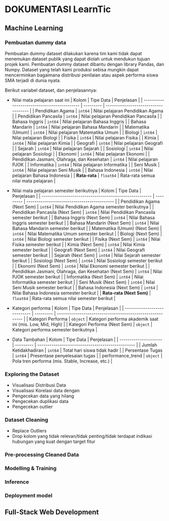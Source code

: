 # DOKUMENTASI LearnTic

## Machine Learning
### Pembuatan dummy data
Pembuatan dummy dataset dilakukan karena tim kami tidak dapat menemukan
dataset publik yang dapat diolah untuk mendukun tujuan projek kami. Pembuatan dummy dataset dibantu dengan library Pandas, dan Numpy. Dataset yang telah kami produksi sebisa mungkin dapat mencerminkan bagaimana distribusi penilaian atau aspek performa siswa SMA terjadi di dunia nyata.

Berikut variabel dataset, dan penjelasannya:
- Nilai mata pelajaran saat ini
| Kolom                                       | Tipe Data | Penjelasan                           |
| ------------------------------------------- | --------- | ------------------------------------ |
| Pendidikan Agama                            | `int64`   | Nilai pelajaran Pendidikan Agama     |
| Pendidikan Pancasila                        | `int64`   | Nilai pelajaran Pendidikan Pancasila |
| Bahasa Inggris                              | `int64`   | Nilai pelajaran Bahasa Inggris       |
| Bahasa Mandarin                             | `int64`   | Nilai pelajaran Bahasa Mandarin      |
| Matematika (Umum)                           | `int64`   | Nilai pelajaran Matematika Umum      |
| Biologi                                     | `int64`   | Nilai pelajaran Biologi              |
| Fisika                                      | `int64`   | Nilai pelajaran Fisika               |
| Kimia                                       | `int64`   | Nilai pelajaran Kimia                |
| Geografi                                    | `int64`   | Nilai pelajaran Geografi             |
| Sejarah                                     | `int64`   | Nilai pelajaran Sejarah              |
| Sosiologi                                   | `int64`   | Nilai pelajaran Sosiologi            |
| Ekonomi                                     | `int64`   | Nilai pelajaran Ekonomi              |
| Pendidikan Jasmani, Olahraga, dan Kesehatan | `int64`   | Nilai pelajaran PJOK                 |
| Informatika                                 | `int64`   | Nilai pelajaran Informatika          |
| Seni Musik                                  | `int64`   | Nilai pelajaran Seni Musik           |
| Bahasa Indonesia                            | `int64`   | Nilai pelajaran Bahasa Indonesia     |
| **Rata-rata**                               | `float64` | Rata-rata semua nilai mata pelajaran |

- Nilai mata pelajaran semester berikutnya
| Kolom                                                  | Tipe Data | Penjelasan                                  |
| ------------------------------------------------------ | --------- | ------------------------------------------- |
| Pendidikan Agama (Next Sem)                            | `int64`   | Nilai Pendidikan Agama semester berikutnya  |
| Pendidikan Pancasila (Next Sem)                        | `int64`   | Nilai Pendidikan Pancasila semester berikut |
| Bahasa Inggris (Next Sem)                              | `int64`   | Nilai Bahasa Inggris semester berikut       |
| Bahasa Mandarin (Next Sem)                             | `int64`   | Nilai Bahasa Mandarin semester berikut      |
| Matematika (Umum) (Next Sem)                           | `int64`   | Nilai Matematika Umum semester berikut      |
| Biologi (Next Sem)                                     | `int64`   | Nilai Biologi semester berikut              |
| Fisika (Next Sem)                                      | `int64`   | Nilai Fisika semester berikut               |
| Kimia (Next Sem)                                       | `int64`   | Nilai Kimia semester berikut                |
| Geografi (Next Sem)                                    | `int64`   | Nilai Geografi semester berikut             |
| Sejarah (Next Sem)                                     | `int64`   | Nilai Sejarah semester berikut              |
| Sosiologi (Next Sem)                                   | `int64`   | Nilai Sosiologi semester berikut            |
| Ekonomi (Next Sem)                                     | `int64`   | Nilai Ekonomi semester berikut              |
| Pendidikan Jasmani, Olahraga, dan Kesehatan (Next Sem) | `int64`   | Nilai PJOK semester berikut                 |
| Informatika (Next Sem)                                 | `int64`   | Nilai Informatika semester berikut          |
| Seni Musik (Next Sem)                                  | `int64`   | Nilai Seni Musik semester berikut           |
| Bahasa Indonesia (Next Sem)                            | `int64`   | Nilai Bahasa Indonesia semester berikut     |
| **Rata-rata (Next Sem)**                               | `float64` | Rata-rata semua nilai semester berikut      |
- Kategori performa
| Kolom                        | Tipe Data | Penjelasan                                                |
| ---------------------------- | --------- | --------------------------------------------------------- |
| Kategori Performa            | `object`  | Kategori performa akademik saat ini (mis. Low, Mid, High) |
| Kategori Performa (Next Sem) | `object`  | Kategori performa semester berikutnya                     |
- Data Tambahan
| Kolom                 | Tipe Data | Penjelasan                                       |
| --------------------- | --------- | ------------------------------------------------ |
| Jumlah Ketidakhadiran | `int64`   | Total hari siswa tidak hadir                     |
| Persentase Tugas      | `int64`   | Presentase penyelesaian tugas                    |
| performance\_trend    | `object`  | Pola tren performa (mis. Stable, Increase, etc.) |


 
### Exploring the Dataset
- Visualisasi Distribusi Data
- Visualisasi Korelasi data dengan 
- Pengecekan data yang hilang
- Pengecekan duplikasi data
- Pengecekan outlier

### Dataset Cleaning
-  Replace Outliers
- Drop kolom yang tidak relevan/tidak penting/tidak terdapat indikasi hubungan yang kuat dengan target fitur
### Pre-processing Cleaned Data
### Modelling & Training
### Inference
### Deployment model
## Full-Stack Web Development
